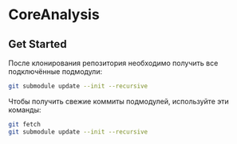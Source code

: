 # CoreAnalysis

## Get Started
После клонирования репозитория необходимо получить все подключённые подмодули:
```sh
git submodule update --init --recursive
```
Чтобы получить свежие коммиты подмодулей, используйте эти команды:
```sh
git fetch
git submodule update --init --recursive
```